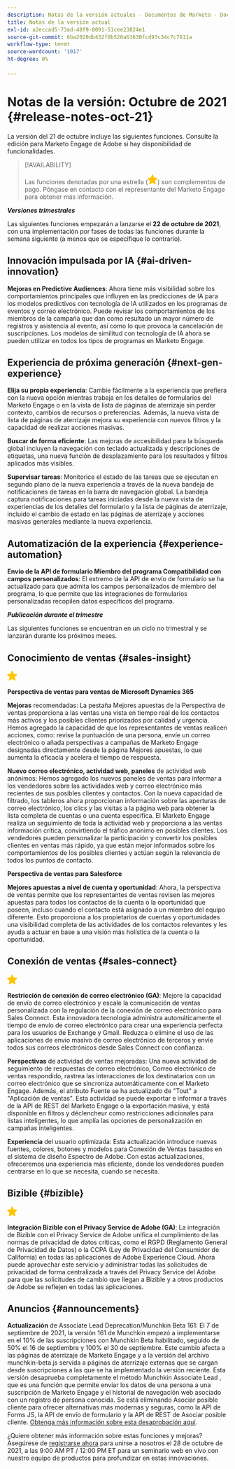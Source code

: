```yaml
---
description: Notas de la versión actuales - Documentos de Marketo - Documentación del producto
title: Notas de la versión actual
exl-id: a2eccad5-73ad-48f9-8091-51cee23824e1
source-git-commit: 6ba2020db432f0b520a63630fcd93c34c7c7611a
workflow-type: tm+mt
source-wordcount: '1017'
ht-degree: 0%

---
```


# Notas de la versión: Octubre de 2021 {#release-notes-oct-21}

La versión del 21 de octubre incluye las siguientes funciones. Consulte la edición para Marketo Engage de Adobe si hay disponibilidad de funcionalidades.

>[!AVAILABILITY]
>
>Las funciones denotadas por una estrella (![](assets/yellow-star.png)) son complementos de pago. Póngase en contacto con el representante del Marketo Engage para obtener más información.

**_Versiones trimestrales_**

Las siguientes funciones empezarán a lanzarse el **22 de octubre de 2021**, con una implementación por fases de todas las funciones durante la semana siguiente (a menos que se especifique lo contrario).

## Innovación impulsada por IA {#ai-driven-innovation}

**Mejoras en Predictive Audiences**: Ahora tiene más visibilidad sobre los comportamientos principales que influyen en las predicciones de IA para los modelos predictivos con tecnología de IA utilizados en los programas de eventos y correo electrónico. Puede revisar los comportamientos de los miembros de la campaña que dan como resultado un mayor número de registros y asistencia al evento, así como lo que provoca la cancelación de suscripciones. Los modelos de similitud con tecnología de IA ahora se pueden utilizar en todos los tipos de programas en Marketo Engage.

## Experiencia de próxima generación {#next-gen-experience}

**Elija su propia experiencia**: Cambie fácilmente a la experiencia que prefiera con la nueva opción mientras trabaja en los detalles de formularios del Marketo Engage o en la vista de lista de páginas de aterrizaje sin perder contexto, cambios de recursos o preferencias. Además, la nueva vista de lista de páginas de aterrizaje mejora su experiencia con nuevos filtros y la capacidad de realizar acciones masivas.

**Buscar de forma eficiente**: Las mejoras de accesibilidad para la búsqueda global incluyen la navegación con teclado actualizada y descripciones de etiquetas, una nueva función de desplazamiento para los resultados y filtros aplicados más visibles.

**Supervisar tareas**: Monitorice el estado de las tareas que se ejecutan en segundo plano de la nueva experiencia a través de la nueva bandeja de notificaciones de tareas en la barra de navegación global. La bandeja captura notificaciones para tareas iniciadas desde la nueva vista de experiencias de los detalles del formulario y la lista de páginas de aterrizaje, incluido el cambio de estado en las páginas de aterrizaje y acciones masivas generales mediante la nueva experiencia.

## Automatización de la experiencia {#experience-automation}

**Envío de la API de formulario Miembro del programa Compatibilidad con campos personalizados**: El extremo de la API de envío de formulario se ha actualizado para que admita los campos personalizados de miembro del programa, lo que permite que las integraciones de formularios personalizadas recopilen datos específicos del programa.

**_Publicación durante el trimestre_**

Las siguientes funciones se encuentran en un ciclo no trimestral y se lanzarán durante los próximos meses.

## Conocimiento de ventas {#sales-insight}

![(estrella)](assets/yellow-star.png)

**Perspectiva de ventas para ventas de Microsoft Dynamics 365**

**Mejoras** recomendadas: La pestaña Mejores apuestas de la Perspectiva de ventas proporciona a las ventas una vista en tiempo real de los contactos más activos y los posibles clientes priorizados por calidad y urgencia. Hemos agregado la capacidad de que los representantes de ventas realicen acciones, como: revise la puntuación de una persona, envíe un correo electrónico o añada perspectivas a campañas de Marketo Engage designadas directamente desde la página Mejores apuestas, lo que aumenta la eficacia y acelera el tiempo de respuesta.

**Nuevo correo electrónico, actividad web, paneles** de actividad web anónimos: Hemos agregado los nuevos paneles de ventas para informar a los vendedores sobre las actividades web y correo electrónico más recientes de sus posibles clientes y contactos. Con la nueva capacidad de filtrado, los tableros ahora proporcionan información sobre las aperturas de correo electrónico, los clics y las visitas a la página web para obtener la lista completa de cuentas o una cuenta específica. El Marketo Engage realiza un seguimiento de toda la actividad web y proporciona a las ventas información crítica, convirtiendo el tráfico anónimo en posibles clientes. Los vendedores pueden personalizar la participación y convertir los posibles clientes en ventas más rápido, ya que están mejor informados sobre los comportamientos de los posibles clientes y actúan según la relevancia de todos los puntos de contacto.

**Perspectiva de ventas para Salesforce**

**Mejores apuestas a nivel de cuenta y oportunidad**: Ahora, la perspectiva de ventas permite que los representantes de ventas revisen las mejores apuestas para todos los contactos de la cuenta o la oportunidad que poseen, incluso cuando el contacto está asignado a un miembro del equipo diferente. Esto proporciona a los propietarios de cuentas y oportunidades una visibilidad completa de las actividades de los contactos relevantes y les ayuda a actuar en base a una visión más holística de la cuenta o la oportunidad.

## Conexión de ventas {#sales-connect}

![(estrella)](assets/yellow-star.png)

**Restricción de conexión de correo electrónico (GA)**: Mejore la capacidad de envío de correo electrónico y escale la comunicación de ventas personalizada con la regulación de la conexión de correo electrónico para Sales Connect. Esta innovadora tecnología administra automáticamente el tiempo de envío de correo electrónico para crear una experiencia perfecta para los usuarios de Exchange y Gmail. Reduzca o elimine el uso de las aplicaciones de envío masivo de correo electrónico de terceros y envíe todos sus correos electrónicos desde Sales Connect con confianza.

**Perspectivas** de actividad de ventas mejoradas: Una nueva actividad de seguimiento de respuestas de correo electrónico, Correo electrónico de ventas respondido, rastrea las interacciones de los destinatarios con un correo electrónico que se sincroniza automáticamente con el Marketo Engage. Además, el atributo Fuente se ha actualizado de &quot;Tout&quot; a &quot;Aplicación de ventas&quot;. Esta actividad se puede exportar e informar a través de la API de REST del Marketo Engage o la exportación masiva, y está disponible en filtros y déclencheur como restricciones adicionales para listas inteligentes, lo que amplía las opciones de personalización en campañas inteligentes.

**Experiencia** del usuario optimizada: Esta actualización introduce nuevas fuentes, colores, botones y modelos para Conexión de Ventas basados en el sistema de diseño Espectro de Adobe. Con estas actualizaciones, ofreceremos una experiencia más eficiente, donde los vendedores pueden centrarse en lo que se necesita, cuando se necesita.

## Bizible {#bizible}

![](assets/yellow-star.png)

**Integración Bizible con el Privacy Service de Adobe (GA)**: La integración de Bizible con el Privacy Service de Adobe unifica el cumplimiento de las normas de privacidad de datos críticas, como el RGPD (Reglamento General de Privacidad de Datos) o la CCPA (Ley de Privacidad del Consumidor de California) en todas las aplicaciones de Adobe Experience Cloud. Ahora puede aprovechar este servicio y administrar todas las solicitudes de privacidad de forma centralizada a través del Privacy Service del Adobe para que las solicitudes de cambio que llegan a Bizible y a otros productos de Adobe se reflejen en todas las aplicaciones.

## Anuncios {#announcements}

**Actualización** de Associate Lead Deprecation/Munchkin Beta 161: El 7 de septiembre de 2021, la versión 161 de Munchkin empezó a implementarse en el 10% de las suscripciones con Munchkin Beta habilitado, seguido de 50% el 16 de septiembre y 100% el 30 de septiembre. Este cambio afecta a las páginas de aterrizaje de Marketo Engage y a la versión del archivo munchkin-beta.js servida a páginas de aterrizaje externas que se cargan desde suscripciones a las que se ha implementado la versión reciente. Esta versión desaprueba completamente el método Munchkin Associate Lead , que es una función que permite enviar los datos de una persona a una suscripción de Marketo Engage y el historial de navegación web asociado con un registro de persona conocida. Se está eliminando Asociar posible cliente para ofrecer alternativas más modernas y seguras, como la API de Forms JS, la API de envío de formulario y la API de REST de Asociar posible cliente. [Obtenga más información sobre esta desaprobación aquí](https://developers.marketo.com/blog/deprecation-of-munchkin-associate-lead-method/).

¿Quiere obtener más información sobre estas funciones y mejoras? Asegúrese de [registrarse ahora](https://engage.marketo.com/October_Release_Webinar_RegistrationPage.html) para unirse a nosotros el 28 de octubre de 2021, a las 9:00 AM PT / 12:00 PM ET para un seminario web en vivo con nuestro equipo de productos para profundizar en estas innovaciones.
